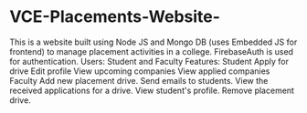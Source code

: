 # VCE-Placements-Website-
This is a website built using Node JS and Mongo DB (uses Embedded JS for frontend) to manage placement activities in a college.  FirebaseAuth is used for authentication.  Users: Student and Faculty  Features:  Student Apply for drive Edit profile View upcoming companies View applied companies Faculty Add new placement drive. Send emails to students. View the received applications for a drive. View student's profile. Remove placement drive.
